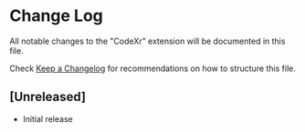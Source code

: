 # Change Log

All notable changes to the "CodeXr" extension will be documented in this file.

Check [Keep a Changelog](http://keepachangelog.com/) for recommendations on how to structure this file.

## [Unreleased]

- Initial release